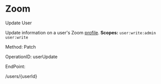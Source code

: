 #     Zoom


Update User

Update information on a user's Zoom [profile](https://support.zoom.us/hc/en-us/articles/201363203-My-Profile).
**Scopes:** `user:write:admin` `user:write`
 



Method: Patch

OperationID: userUpdate

EndPoint:

/users/{userId}
